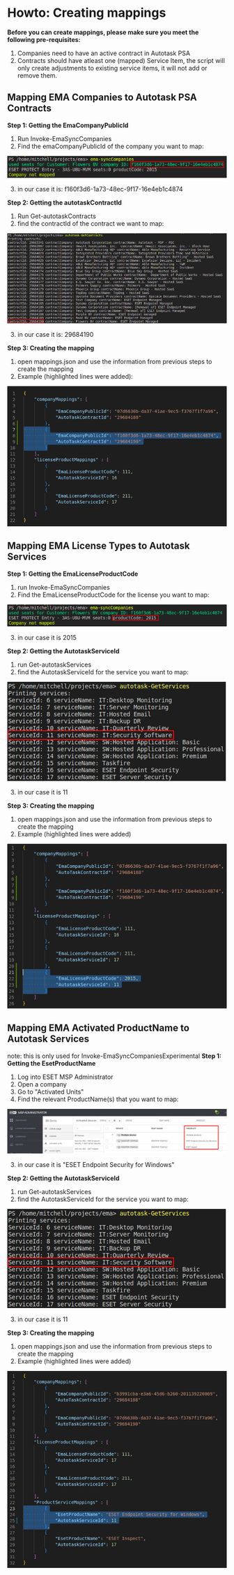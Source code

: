 # Howto: Creating mappings

**Before you can create mappings, please make sure you meet the following pre-requisites:**
1. Companies need to have an active contract in Autotask PSA
2. Contracts should have atleast one (mapped) Service Item, the script will only create adjustments to existing service items, it will not add or remove them. 

## Mapping EMA Companies to Autotask PSA Contracts
**Step 1: Getting the EmaCompanyPublicId**
1. Run Invoke-EmaSyncCompanies
2. Find the emaCompanyPublicId of the company you want to map:

![emaCompanyPublicId](images/emaCompanyPublicId.png)

3. in our case it is: f160f3d6-1a73-48ec-9f17-16e4eb1c4874

**Step 2: Getting the autotaskContractId**
1. Run Get-autotaskContracts
2. find the contractId of the contract we want to map:

![autotaskContractId](images/autotaskContractId.png)

3. in our case it is: 29684190

**Step 3: Creating the mapping**
1. open mappings.json and use the information from previous steps to create the mapping
2. Example (highlighted lines were added): 

![CompanyMappingExample](images/CompanyMappingExample.png)

## Mapping EMA License Types to Autotask Services
**Step 1: Getting the EmaLicenseProductCode**
1. run Invoke-EmaSyncCompanies
2. Find the EmaLicenseProductCode for the license you want to map:

![EmaLicenseProductCode](images/emaLicenseProductCode.png)

3. in our case it is 2015

**Step 2: Getting the AutotaskServiceId**
1. run Get-autotaskServices
2. find the AutotaskServiceId for the service you want to map:

![AutotaskServiceId](images/autotaskServiceId.png)

3. in our case it is 11

**Step 3: Creating the mapping**
1. open mappings.json and use the information from previous steps to create the mapping
2. Example (highlighted lines were added)

![LicenseMappingExample](images/LicenseMappingExample.png)

## Mapping EMA Activated ProductName to Autotask Services

note: this is only used for Invoke-EmaSyncCompaniesExperimental
**Step 1: Getting the EsetProductName**
1. Log into ESET MSP Administrator
2. Open a company
3. Go to "Activated Units"
4. Find the relevant ProductName(s) that you want to map: 


![EmaLicenseProductCode](images/EMA_ActivatedDevices_ProductName.png)

3. in our case it is "ESET Endpoint Security for Windows"

**Step 2: Getting the AutotaskServiceId**
1. run Get-autotaskServices
2. find the AutotaskServiceId for the service you want to map:

![AutotaskServiceId](images/autotaskServiceId.png)

3. in our case it is 11

**Step 3: Creating the mapping**
1. open mappings.json and use the information from previous steps to create the mapping
2. Example (highlighted lines were added)

![ProductServiceMappingExample](images/ProductServiceMappingsExample.png)
